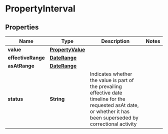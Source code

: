 

# PropertyInterval

## Properties

Name | Type | Description | Notes
------------ | ------------- | ------------- | -------------
**value** | [**PropertyValue**](PropertyValue.md) |  | 
**effectiveRange** | [**DateRange**](DateRange.md) |  | 
**asAtRange** | [**DateRange**](DateRange.md) |  | 
**status** | **String** | Indicates whether the value is part of the prevailing effective date timeline for the requested asAt date, or whether it has been superseded by correctional activity | 



